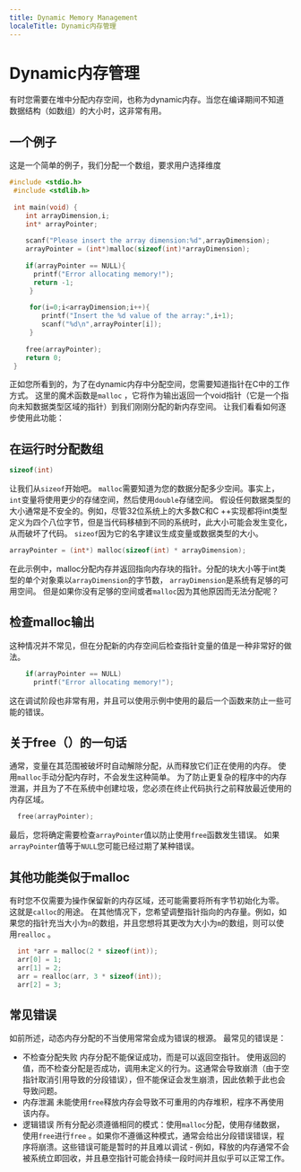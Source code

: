 ```yaml
---
title: Dynamic Memory Management
localeTitle: Dynamic内存管理
---
```

# Dynamic内存管理

有时您需要在堆中分配内存空间，也称为dynamic内存。当您在编译期间不知道数据结构（如数组）的大小时，这非常有用。

## 一个例子

这是一个简单的例子，我们分配一个数组，要求用户选择维度

```C
#include <stdio.h> 
 #include <stdlib.h> 
 
 int main(void) { 
    int arrayDimension,i; 
    int* arrayPointer; 
 
    scanf("Please insert the array dimension:%d",arrayDimension); 
    arrayPointer = (int*)malloc(sizeof(int)*arrayDimension); 
 
    if(arrayPointer == NULL){ 
      printf("Error allocating memory!"); 
      return -1; 
     } 
 
     for(i=0;i<arrayDimension;i++){ 
        printf("Insert the %d value of the array:",i+1); 
        scanf("%d\n",arrayPointer[i]); 
     } 
 
    free(arrayPointer); 
    return 0; 
 } 
```

正如您所看到的，为了在dynamic内存中分配空间，您需要知道指针在C中的工作方式。 这里的魔术函数是`malloc` ，它将作为输出返回一个void指针（它是一个指向未知数据类型区域的指针）到我们刚刚分配的新内存空间。 让我们看看如何逐步使用此功能：

## 在运行时分配数组

```C
sizeof(int) 
```

让我们从`sizeof`开始吧。 `malloc`需要知道为您的数据分配多少空间。事实上， `int`变量将使用更少的存储空间，然后使用`double`存储空间。 假设任何数据类型的大小通常是不安全的。例如，尽管32位系统上的大多数C和C ++实现都将int类型定义为四个八位字节，但是当代码移植到不同的系统时，此大小可能会发生变化，从而破坏了代码。 `sizeof`因为它的名字建议生成变量或数据类型的大小。

```C
arrayPointer = (int*) malloc(sizeof(int) * arrayDimension); 
```

在此示例中，malloc分配内存并返回指向内存块的指针。分配的块大小等于int类型的单个对象乘以`arrayDimension`的字节数， `arrayDimension`是系统有足够的可用空间。 但是如果你没有足够的空间或者`malloc`因为其他原因而无法分配呢？

## 检查malloc输出

这种情况并不常见，但在分配新的内存空间后检查指针变量的值是一种非常好的做法。

```C
    if(arrayPointer == NULL) 
      printf("Error allocating memory!"); 
```

这在调试阶段也非常有用，并且可以使用示例中使用的最后一个函数来防止一些可能的错误。

## 关于free（）的一句话

通常，变量在其范围被破坏时自动解除分配，从而释放它们正在使用的内存。 使用`malloc`手动分配内存时，不会发生这种简单。 为了防止更复杂的程序中的内存泄漏，并且为了不在系统中创建垃圾，您必须在终止代码执行之前释放最近使用的内存区域。

```C
  free(arrayPointer); 
```

最后，您将确定需要检查`arrayPointer`值以防止使用`free`函数发生错误。 如果`arrayPointer`值等于`NULL`您可能已经过期了某种错误。

## 其他功能类似于malloc

有时您不仅需要为操作保留新的内存区域，还可能需要将所有字节初始化为零。 这就是`calloc`的用途。 在其他情况下，您希望调整指针指向的内存量。例如，如果您的指针充当大小为`n`的数组，并且您想将其更改为大小为`m`的数组，则可以使用`realloc` 。

```C
  int *arr = malloc(2 * sizeof(int)); 
  arr[0] = 1; 
  arr[1] = 2; 
  arr = realloc(arr, 3 * sizeof(int)); 
  arr[2] = 3; 
```

## 常见错误

如前所述，动态内存分配的不当使用常常会成为错误的根源。 最常见的错误是：

*   不检查分配失败 内存分配不能保证成功，而是可以返回空指针。 使用返回的值，而不检查分配是否成功，调用未定义的行为。这通常会导致崩溃（由于空指针取消引用导致的分段错误），但不能保证会发生崩溃，因此依赖于此也会导致问题。
*   内存泄漏 未能使用`free`释放内存会导致不可重用的内存堆积，程序不再使用该内存。
*   逻辑错误 所有分配必须遵循相同的模式：使用`malloc`分配，使用存储数据，使用`free`进行`free` 。如果你不遵循这种模式，通常会给出分段错误错误，程序将崩溃。这些错误可能是暂时的并且难以调试 - 例如，释放的内存通常不会被系统立即回收，并且悬空指针可能会持续一段时间并且似乎可以正常工作。
